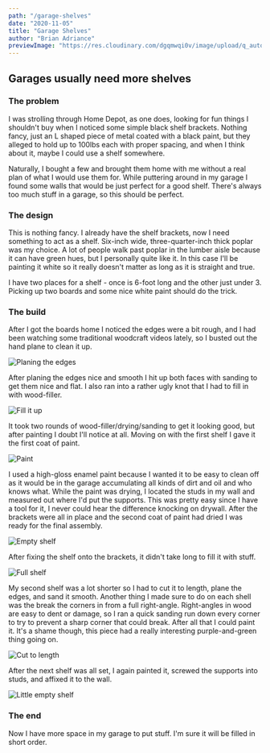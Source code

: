 ```yaml
---
path: "/garage-shelves"
date: "2020-11-05"
title: "Garage Shelves"
author: "Brian Adriance"
previewImage: "https://res.cloudinary.com/dgqmwqi0v/image/upload/q_auto,f_auto,w_800/blog-posts/garage-shelves/9FD4D24C-641D-4044-861D-0C16E74D8F94_cti7hr"
---
```


## Garages usually need more shelves

### The problem

I was strolling through Home Depot, as one does, looking for fun things I shouldn't buy when I noticed some simple black shelf brackets. Nothing fancy, just an L shaped piece of metal coated with a black paint, but they alleged to hold up to 100lbs each with proper spacing, and when I think about it, maybe I could use a shelf somewhere.

Naturally, I bought a few and brought them home with me without a real plan of what I would use them for. While puttering around in my garage I found some walls that would be just perfect for a good shelf. There's always too much stuff in a garage, so this should be perfect.

### The design

This is nothing fancy. I already have the shelf brackets, now I need something to act as a shelf. Six-inch wide, three-quarter-inch thick poplar was my choice. A lot of people walk past poplar in the lumber aisle because it can have green hues, but I personally quite like it. In this case I'll be painting it white so it really doesn't matter as long as it is straight and true.

I have two places for a shelf - once is 6-foot long and the other just under 3. Picking up two boards and some nice white paint should do the trick.


### The build
After I got the boards home I noticed the edges were a bit rough, and I had been watching some traditional woodcraft videos lately, so I busted out the hand plane to clean it up.

![Planing the edges](https://res.cloudinary.com/dgqmwqi0v/image/upload/q_auto,f_auto,w_2048/blog-posts/garage-shelves/40F2D810-DD22-4BFF-9E11-7B13D66792A4_zq1slm)

After planing the edges nice and smooth I hit up both faces with sanding to get them nice and flat. I also ran into a rather ugly knot that I had to fill in with wood-filler.

![Fill it up](https://res.cloudinary.com/dgqmwqi0v/image/upload/q_auto,f_auto,w_2048/blog-posts/garage-shelves/8FBB4A81-1D01-4933-86EB-D32DB4FD8FAE_coxxpb)

It took two rounds of wood-filler/drying/sanding to get it looking good, but after painting I doubt I'll notice at all. Moving on with the first shelf I gave it the first coat of paint.

![Paint](https://res.cloudinary.com/dgqmwqi0v/image/upload/q_auto,f_auto,w_2048/blog-posts/garage-shelves/84AADE90-98F2-4472-B960-8ACAF2363C2E_v4ohaa)

I used a high-gloss enamel paint because I wanted it to be easy to clean off as it would be in the garage accumulating all kinds of dirt and oil and who knows what. While the paint was drying, I located the studs in my wall and measured out where I'd put the supports. This was pretty easy since I have a tool for it, I never could hear the difference knocking on drywall. After the brackets were all in place and the second coat of paint had dried I was ready for the final assembly.

![Empty shelf](https://res.cloudinary.com/dgqmwqi0v/image/upload/q_auto,f_auto,w_2048/blog-posts/garage-shelves/9FD4D24C-641D-4044-861D-0C16E74D8F94_cti7hr)

After fixing the shelf onto the brackets, it didn't take long to fill it with stuff.

![Full shelf](https://res.cloudinary.com/dgqmwqi0v/image/upload/q_auto,f_auto,w_2048/blog-posts/garage-shelves/49DB1045-39EA-4181-9F7A-64513E817FD3_mxfhfq)

My second shelf was a lot shorter so I had to cut it to length, plane the edges, and sand it smooth. Another thing I made sure to do on each shell was the break the corners in from a full right-angle. Right-angles in wood are easy to dent or damage, so I ran a quick sanding run down every corner to try to prevent a sharp corner that could break. After all that I could paint it. It's a shame though, this piece had a really interesting purple-and-green thing going on.

![Cut to length](https://res.cloudinary.com/dgqmwqi0v/image/upload/q_auto,f_auto,w_2048/blog-posts/garage-shelves/6C7AD824-A320-41F3-BA8B-5F9DD794FF53_mnkudh)

After the next shelf was all set, I again painted it, screwed the supports into studs, and affixed it to the wall.

![Little empty shelf](https://res.cloudinary.com/dgqmwqi0v/image/upload/q_auto,f_auto,w_2048/blog-posts/garage-shelves/DF64062C-BBF5-4930-A329-20F3334724E9_hkq3p4)

### The end
Now I have more space in my garage to put stuff. I'm sure it will be filled in short order.
